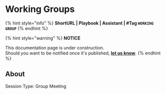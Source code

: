 # Working Groups

{% hint style="info" %}
**ShortURL | Playbook | Assistant | #Tag `WORKING GROUP`**
{% endhint %}



{% hint style="warning" %}
**NOTICE**

This documentation page is under construction.\
Should you want to be notified once it's published, [**let us know**](https://tiof.click/TIOFTarianUpdatesService).
{% endhint %}

## About





Session Type: Group Meeting
